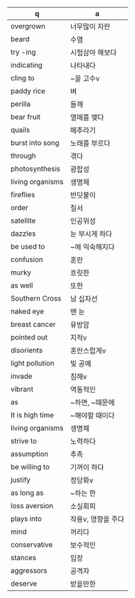 q | a
---|---
overgrown		| 너무많이 자란
beard		| 수염
try -ing		| 시험삼아 해보다
indicating		| 나타내다
cling to		| ~을 고수v
paddy rice		| 벼 
perilla		| 들깨
bear fruit		| 열매를 맺다
quails		| 메추라기
burst into song		| 노래를 부르다 
through		| 겪다
photosynthesis		| 광합성
living organisms		| 생명체 
fireflies		| 반딧불이
order		| 질서
satellite		| 인공위성
dazzles		| 눈 부시게 하다
be used to		| ~에 익숙해지다
confusion		| 혼란
murky		| 흐릿한
as well		| 또한
Southern Cross		|남 십자선 
naked eye		| 맨 눈
breast cancer		| 유방암
pointed out		| 지적v
disorients		| 혼란스럽게v
light pollution		| 빛 공예
invade		| 침해v
vibrant		| 역동적인
as		| ~하면, ~때문에
It is high time		| ~해야할 때이다
living organisms		| 생명체 
strive to		| 노력하다
assumption		| 추측
be willing to		| 기꺼이 하다
justify		| 정당화v
as long as		| ~하는 한
loss aversion		| 소실회피
plays into		| 작용v, 영향을 주다
mind		| 꺼리다
conservative		| 보수적인
stances		| 입장
aggressors		| 공격자
deserve		| 받을만한